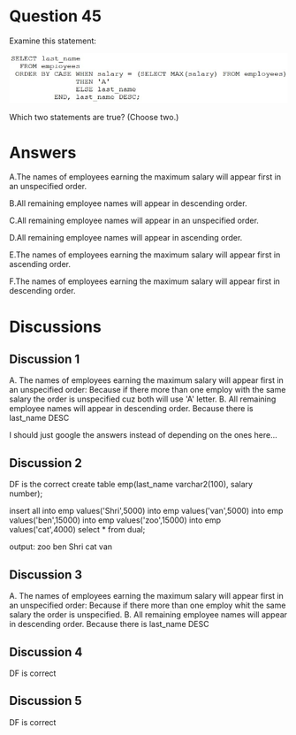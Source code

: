 # Question 45
Examine this statement:

![](../images/0002900002.png)
		
Which two statements are true? (Choose two.)

# Answers
A.The names of employees earning the maximum salary will appear first in an unspecified order.

B.All remaining employee names will appear in descending order.

C.All remaining employee names will appear in an unspecified order.

D.All remaining employee names will appear in ascending order.

E.The names of employees earning the maximum salary will appear first in ascending order.

F.The names of employees earning the maximum salary will appear first in descending order.

# Discussions
## Discussion 1
A. The names of employees earning the maximum salary will appear first in an unspecified order: Because if there more than one employ with the same salary the order is unspecified cuz both will use 'A' letter.
B. All remaining employee names will appear in descending order. Because there is last_name DESC

I should just google the answers instead of depending on the ones here...

## Discussion 2
DF is the correct
create table emp(last_name varchar2(100), salary number);

insert all 
into emp values('Shri',5000)
into emp values('van',5000)
into emp values('ben',15000)
into emp values('zoo',15000)
into emp values('cat',4000)
select * from dual;

output:
zoo
ben
Shri
cat
van

## Discussion 3
A. The names of employees earning the maximum salary will appear first in an unspecified order: Because if there more than one employ whit the same salary the order is unspecified.
B. All remaining employee names will appear in descending order. Because there is last_name DESC

## Discussion 4
DF is correct

## Discussion 5
DF is correct


